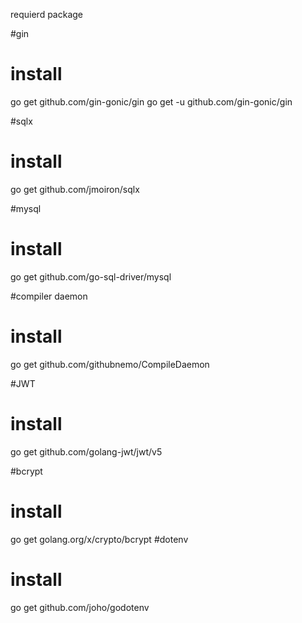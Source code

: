 requierd package

#gin

# install
go get github.com/gin-gonic/gin
 go get -u github.com/gin-gonic/gin


#sqlx

# install
go get github.com/jmoiron/sqlx

#mysql

# install   
go get github.com/go-sql-driver/mysql


#compiler daemon

# install
go get	github.com/githubnemo/CompileDaemon

#JWT

# install
go get github.com/golang-jwt/jwt/v5

#bcrypt

# install
go get golang.org/x/crypto/bcrypt
#dotenv

# install
go get github.com/joho/godotenv